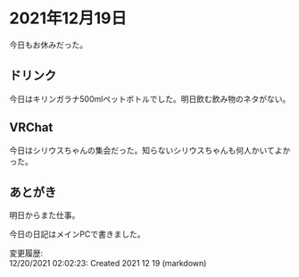 # 2021年12月19日

今日もお休みだった。

## ドリンク

今日はキリンガラナ500mlペットボトルでした。明日飲む飲み物のネタがない。

## VRChat

今日はシリウスちゃんの集会だった。知らないシリウスちゃんも何人かいてよかった。

## あとがき

明日からまた仕事。

今日の日記はメインPCで書きました。

変更履歴:  
12/20/2021 02:02:23: Created 2021 12 19 (markdown)  
